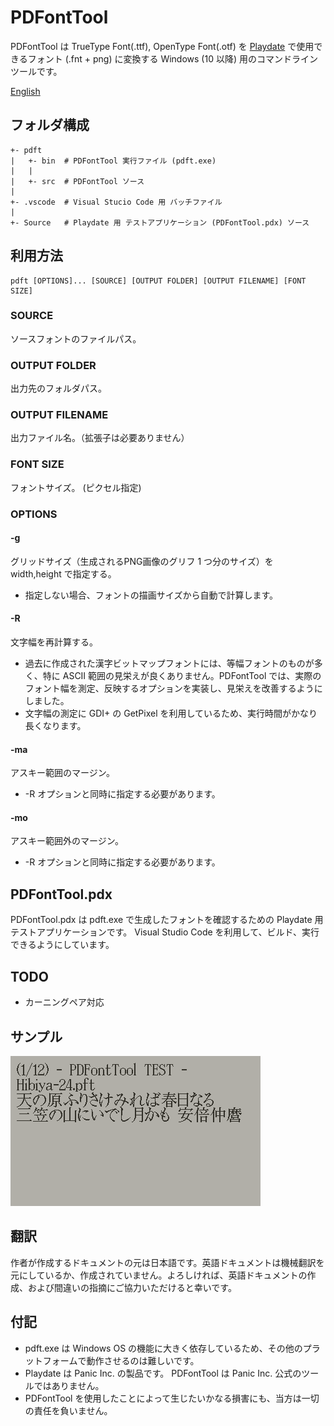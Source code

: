 # PDFontTool

PDFontTool は TrueType Font(.ttf), OpenType Font(.otf) を [Playdate](https://play.date/jp/) で使用できるフォント (.fnt + png) に変換する Windows (10 以降) 用のコマンドラインツールです。

[English](Readme.md)

## フォルダ構成
```
+- pdft
|   +- bin  # PDFontTool 実行ファイル (pdft.exe)
|   |
|   +- src  # PDFontTool ソース
|
+- .vscode  # Visual Stucio Code 用 バッチファイル
|
+- Source   # Playdate 用 テストアプリケーション (PDFontTool.pdx) ソース
```

## 利用方法
```
pdft [OPTIONS]... [SOURCE] [OUTPUT FOLDER] [OUTPUT FILENAME] [FONT SIZE]
```

### SOURCE
ソースフォントのファイルパス。

### OUTPUT FOLDER
出力先のフォルダパス。

### OUTPUT FILENAME
出力ファイル名。（拡張子は必要ありません）

### FONT SIZE
フォントサイズ。 (ピクセル指定)

### OPTIONS

#### -g
グリッドサイズ（生成されるPNG画像のグリフ 1 つ分のサイズ）を width,height で指定する。
- 指定しない場合、フォントの描画サイズから自動で計算します。

#### -R
文字幅を再計算する。
- 過去に作成された漢字ビットマップフォントには、等幅フォントのものが多く、特に ASCII 範囲の見栄えが良くありません。PDFontTool では、実際のフォント幅を測定、反映するオプションを実装し、見栄えを改善するようにしました。
- 文字幅の測定に GDI+ の GetPixel を利用しているため、実行時間がかなり長くなります。

#### -ma
アスキー範囲のマージン。
- -R オプションと同時に指定する必要があります。

#### -mo
アスキー範囲外のマージン。
- -R オプションと同時に指定する必要があります。

## PDFontTool.pdx
PDFontTool.pdx は pdft.exe で生成したフォントを確認するための Playdate 用テストアプリケーションです。
Visual Studio Code を利用して、ビルド、実行できるようにしています。

## TODO
- カーニングペア対応

## サンプル
![PDFontTool](PDFontTool.gif)

## 翻訳
作者が作成するドキュメントの元は日本語です。英語ドキュメントは機械翻訳を元にしているか、作成されていません。よろしければ、英語ドキュメントの作成、および間違いの指摘にご協力いただけると幸いです。

## 付記
- pdft.exe は Windows OS の機能に大きく依存しているため、その他のプラットフォームで動作させるのは難しいです。
- Playdate は Panic Inc. の製品です。 PDFontTool は Panic Inc. 公式のツールではありません。
- PDFontTool を使用したことによって生じたいかなる損害にも、当方は一切の責任を負いません。
